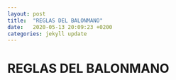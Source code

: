 ```yaml
---
layout: post
title:  "REGLAS DEL BALONMANO"
date:   2020-05-13 20:09:23 +0200
categories: jekyll update
---
```


# REGLAS DEL BALONMANO
